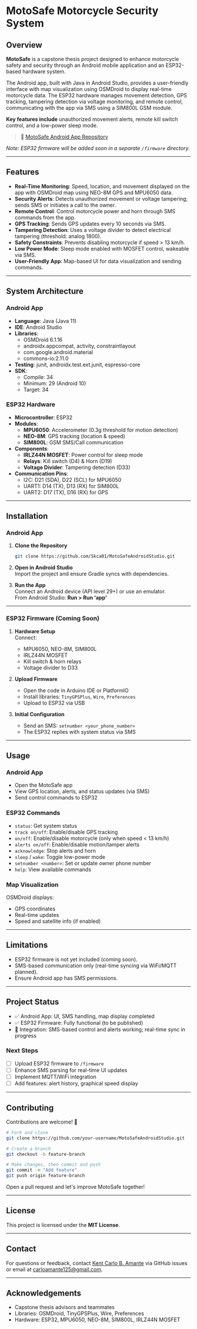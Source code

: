 # MotoSafe Motorcycle Security System

## Overview

**MotoSafe** is a capstone thesis project designed to enhance motorcycle safety and security through an Android mobile application and an ESP32-based hardware system. 

The Android app, built with Java in Android Studio, provides a user-friendly interface with map visualization using OSMDroid to display real-time motorcycle data. The ESP32 hardware manages movement detection, GPS tracking, tampering detection via voltage monitoring, and remote control, communicating with the app via SMS using a SIM800L GSM module.

**Key features include** unauthorized movement alerts, remote kill switch control, and a low-power sleep mode.

> 🔗 [MotoSafe Android App Repository](https://github.com/Skca01/MotoSafeAndroidStudio)

*Note: ESP32 firmware will be added soon in a separate `/firmware` directory.*

---

## Features

- **Real-Time Monitoring**: Speed, location, and movement displayed on the app with OSMDroid map using NEO-8M GPS and MPU6050 data.
- **Security Alerts**: Detects unauthorized movement or voltage tampering; sends SMS or initiates a call to the owner.
- **Remote Control**: Control motorcycle power and horn through SMS commands from the app.
- **GPS Tracking**: Sends GPS updates every 10 seconds via SMS.
- **Tampering Detection**: Uses a voltage divider to detect electrical tampering (threshold: analog 1800).
- **Safety Constraints**: Prevents disabling motorcycle if speed > 13 km/h.
- **Low Power Mode**: Sleep mode enabled with MOSFET control, wakeable via SMS.
- **User-Friendly App**: Map-based UI for data visualization and sending commands.

---

## System Architecture

### Android App

- **Language**: Java (Java 11)
- **IDE**: Android Studio
- **Libraries**:
  - OSMDroid 6.1.16
  - androidx.appcompat, activity, constraintlayout
  - com.google.android.material
  - commons-io:2.11.0
- **Testing**: junit, androidx.test.ext.junit, espresso-core
- **SDK**:
  - Compile: 34
  - Minimum: 29 (Android 10)
  - Target: 34

### ESP32 Hardware

- **Microcontroller**: ESP32
- **Modules**:
  - **MPU6050**: Accelerometer (0.3g threshold for motion detection)
  - **NEO-8M**: GPS tracking (location & speed)
  - **SIM800L**: GSM SMS/Call communication
- **Components**:
  - **IRLZ44N MOSFET**: Power control for sleep mode
  - **Relays**: Kill switch (D4) & Horn (D19)
  - **Voltage Divider**: Tampering detection (D33)
- **Communication Pins**:
  - I2C: D21 (SDA), D22 (SCL) for MPU6050
  - UART1: D14 (TX), D13 (RX) for SIM800L
  - UART2: D17 (TX), D16 (RX) for GPS

---

## Installation

### Android App

1. **Clone the Repository**  
   ```bash
   git clone https://github.com/Skca01/MotoSafeAndroidStudio.git
   ```

2. **Open in Android Studio**  
   Import the project and ensure Gradle syncs with dependencies.

3. **Run the App**  
   Connect an Android device (API level 29+) or use an emulator.  
   From Android Studio: **Run > Run 'app'**

---

### ESP32 Firmware (Coming Soon)

1. **Hardware Setup**  
   Connect:
   - MPU6050, NEO-8M, SIM800L
   - IRLZ44N MOSFET
   - Kill switch & horn relays
   - Voltage divider to D33

2. **Upload Firmware**
   - Open the code in Arduino IDE or PlatformIO
   - Install libraries: `TinyGPSPlus`, `Wire`, `Preferences`
   - Upload to ESP32 via USB

3. **Initial Configuration**
   - Send an SMS: `setnumber <your_phone_number>`
   - The ESP32 replies with system status via SMS

---

## Usage

### Android App

- Open the MotoSafe app
- View GPS location, alerts, and status updates (via SMS)
- Send control commands to ESP32

### ESP32 Commands

- `status`: Get system status
- `track on/off`: Enable/disable GPS tracking
- `on/off`: Enable/disable motorcycle (only when speed < 13 km/h)
- `alerts on/off`: Enable/disable motion/tamper alerts
- `acknowledge`: Stop alerts and horn
- `sleep` / `wake`: Toggle low-power mode
- `setnumber <number>`: Set or update owner phone number
- `help`: View available commands

### Map Visualization

OSMDroid displays:
- GPS coordinates
- Real-time updates
- Speed and satellite info (if enabled)

---

## Limitations

- ESP32 firmware is not yet included (coming soon).
- SMS-based communication only (real-time syncing via WiFi/MQTT planned).
- Ensure Android app has SMS permissions.

---

## Project Status

- ✅ Android App: UI, SMS handling, map display completed
- ✅ ESP32 Firmware: Fully functional (to be published)
- 🔄 Integration: SMS-based control and alerts working; real-time sync in progress

### Next Steps

- [ ] Upload ESP32 firmware to `/firmware`
- [ ] Enhance SMS parsing for real-time UI updates
- [ ] Implement MQTT/WiFi integration
- [ ] Add features: alert history, graphical speed display

---

## Contributing

Contributions are welcome! 🚀

```bash
# Fork and clone
git clone https://github.com/your-username/MotoSafeAndroidStudio.git

# Create a branch
git checkout -b feature-branch

# Make changes, then commit and push
git commit -m "Add feature"
git push origin feature-branch
```

Open a pull request and let's improve MotoSafe together!

---

## License

This project is licensed under the **MIT License**.

---

## Contact

For questions or feedback, contact [Kent Carlo B. Amante](https://github.com/Skca01) via GitHub issues or email at carloamante125@gmail.com.

---

## Acknowledgements

- Capstone thesis advisors and teammates
- Libraries: OSMDroid, TinyGPSPlus, Wire, Preferences
- Hardware: ESP32, MPU6050, NEO-8M, SIM800L, IRLZ44N MOSFET
